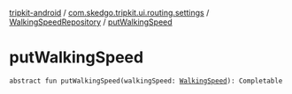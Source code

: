 [tripkit-android](../../index.md) / [com.skedgo.tripkit.ui.routing.settings](../index.md) / [WalkingSpeedRepository](index.md) / [putWalkingSpeed](./put-walking-speed.md)

# putWalkingSpeed

`abstract fun putWalkingSpeed(walkingSpeed: `[`WalkingSpeed`](../-walking-speed/index.md)`): Completable`